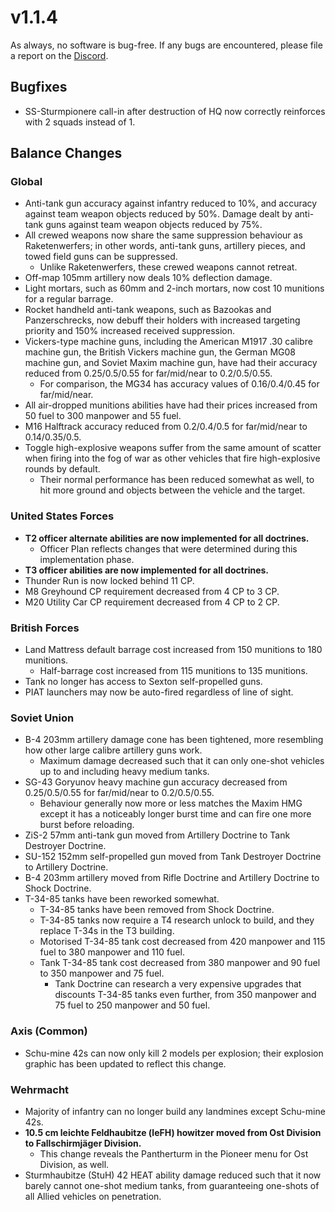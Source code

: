 # v1.1.4

As always, no software is bug-free. If any bugs are encountered, please file a report on the [Discord](https://discord.gg/6VeK5jhggB).

## Bugfixes

- SS-Sturmpionere call-in after destruction of HQ now correctly reinforces with 2 squads instead of 1.

## Balance Changes

### Global

- Anti-tank gun accuracy against infantry reduced to 10%, and accuracy against team weapon objects reduced by 50%. Damage dealt by anti-tank guns against team weapon objects reduced by 75%.
- All crewed weapons now share the same suppression behaviour as Raketenwerfers; in other words, anti-tank guns, artillery pieces, and towed field guns can be suppressed.
  - Unlike Raketenwerfers, these crewed weapons cannot retreat.
- Off-map 105mm artillery now deals 10% deflection damage.
- Light mortars, such as 60mm and 2-inch mortars, now cost 10 munitions for a regular barrage.
- Rocket handheld anti-tank weapons, such as Bazookas and Panzerschrecks, now debuff their holders with increased targeting priority and 150% increased received suppression.
- Vickers-type machine guns, including the American M1917 .30 calibre machine gun, the British Vickers machine gun, the German MG08 machine gun, and Soviet Maxim machine gun, have had their accuracy reduced from 0.25/0.5/0.55 for far/mid/near to 0.2/0.5/0.55.
  - For comparison, the MG34 has accuracy values of 0.16/0.4/0.45 for far/mid/near.
- All air-dropped munitions abilities have had their prices increased from 50 fuel to 300 manpower and 55 fuel.
- M16 Halftrack accuracy reduced from 0.2/0.4/0.5 for far/mid/near to 0.14/0.35/0.5.
- Toggle high-explosive weapons suffer from the same amount of scatter when firing into the fog of war as other vehicles that fire high-explosive rounds by default.
  - Their normal performance has been reduced somewhat as well, to hit more ground and objects between the vehicle and the target.

### United States Forces

- **T2 officer alternate abilities are now implemented for all doctrines.**
  - Officer Plan reflects changes that were determined during this implementation phase.
- **T3 officer abilities are now implemented for all doctrines.**
- Thunder Run is now locked behind 11 CP.
- M8 Greyhound CP requirement decreased from 4 CP to 3 CP.
- M20 Utility Car CP requirement decreased from 4 CP to 2 CP.

### British Forces

- Land Mattress default barrage cost increased from 150 munitions to 180 munitions.
  - Half-barrage cost increased from 115 munitions to 135 munitions.
- Tank no longer has access to Sexton self-propelled guns.
- PIAT launchers may now be auto-fired regardless of line of sight.

### Soviet Union

- B-4 203mm artillery damage cone has been tightened, more resembling how other large calibre artillery guns work.
  - Maximum damage decreased such that it can only one-shot vehicles up to and including heavy medium tanks.
- SG-43 Goryunov heavy machine gun accuracy decreased from 0.25/0.5/0.55 for far/mid/near to 0.2/0.5/0.55.
  - Behaviour generally now more or less matches the Maxim HMG except it has a noticeably longer burst time and can fire one more burst before reloading.
- ZiS-2 57mm anti-tank gun moved from Artillery Doctrine to Tank Destroyer Doctrine.
- SU-152 152mm self-propelled gun moved from Tank Destroyer Doctrine to Artillery Doctrine.
- B-4 203mm artillery moved from Rifle Doctrine and Artillery Doctrine to Shock Doctrine.
- T-34-85 tanks have been reworked somewhat.
  - T-34-85 tanks have been removed from Shock Doctrine.
  - T-34-85 tanks now require a T4 research unlock to build, and they replace T-34s in the T3 building.
  - Motorised T-34-85 tank cost decreased from 420 manpower and 115 fuel to 380 manpower and 110 fuel.
  - Tank T-34-85 tank cost decreased from 380 manpower and 90 fuel to 350 manpower and 75 fuel.
    - Tank Doctrine can research a very expensive upgrades that discounts T-34-85 tanks even further, from 350 manpower and 75 fuel to 250 manpower and 50 fuel.

### Axis (Common)

- Schu-mine 42s can now only kill 2 models per explosion; their explosion graphic has been updated to reflect this change.

### Wehrmacht

- Majority of infantry can no longer build any landmines except Schu-mine 42s.
- **10.5 cm leichte Feldhaubitze (leFH) howitzer moved from Ost Division to Fallschirmjäger Division.**
  - This change reveals the Pantherturm in the Pioneer menu for Ost Division, as well.
- Sturmhaubitze (StuH) 42 HEAT ability damage reduced such that it now barely cannot one-shot medium tanks, from guaranteeing one-shots of all Allied vehicles on penetration.
